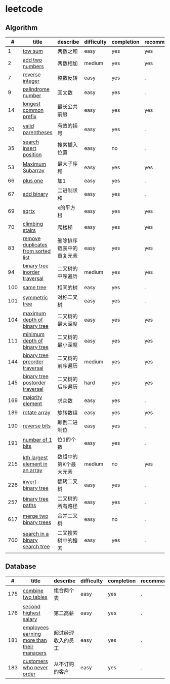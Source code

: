 # leetcode

## Algorithm
|#|title|describe|difficulty|completion|recommend|
|-|-----|--------|----------|----------|---------|
|1|[tow sum](./algorithm/1.two_sum.js)|两数之和|easy|yes|yes|
|2|[add two numbers](./algorithm/2.add_two_numbers.js)|两数相加|medium|yes|yes|
|7|[reverse integer](./algorithm/7.reverse_integer.js)|整数反转|easy|yes|.|
|9|[palindrome number](./algorithm/9.palindrome_number.js)|回文数|easy|yes|.|
|14|[longest common prefix](./algorithm/14.longest_common_prefix.js)|最长公共前缀|easy|yes|yes|
|20|[valid parentheses](./algorithm/20.valid_parentheses.js)|有效的括号|easy|yes|.|
|35|[search insert position](./algorithm/35.search_insert_position.js)|搜索插入位置|easy|no|.|
|53|[Maximum Subarray](./algorithm/53.maximum_subarray.js)|最大子序和|easy|yes|yes|
|66|[plus one](./algorithm/66.plus_one.js)|加1|easy|yes|.|
|67|[add binary](./algorithm/67.add_binary.js)|二进制求和|easy|yes|.|
|69|[sqrtx](./algorithm/69.sqrt.js)|x的平方根|easy|yes|yes|
|70|[climbing stairs](./algorithm/70.climbing_stairs.js)|爬楼梯|easy|yes|yes|
|83|[remove duplicates from sorted list](./algorithm/83.remove_duplicates_from_sorted_list.js)|删除排序链表中的重复元素|easy|yes|yes|
|94|[binary tree inorder traversal](./algorithm/94.binary_tree_inorder_traversal.js)|二叉树的中序遍历|medium|yes|yes|
|100|[same tree](./algorithm/100.same_tree.js)|相同的树|easy|yes|.| 
|101|[symmetric tree](./algorithm/101.symmetric_tree.js)|对称二叉树 |easy|yes|.| 
|104|[maximum depth of binary tree](./algorithm/104.maximum_depth_of_binary_tree.js)|二叉树的最大深度|easy|yes|yes|
|111|[minimum depth of binary tree](./algorithm/111.minimum_depth_of_binary_tree..js)|二叉树的最小深度|easy|yes|yes|
|144|[binary tree preorder traversal](./algorithm/144.binary_tree_preorder_traversal.js)|二叉树的前序遍历|medium|yes|yes|
|145|[binary tree postorder traversal](./algorithm/145.binary_tree_postorder_traversal.js)|二叉树的后序遍历|hard|yes|yes|
|169|[majority element](./algorithm/169.majority_element.js)|求众数|easy|yes|.|
|189|[rotate array](./algorithm/189.rotate_array.js)|旋转数组|easy|yes|yes|
|190|[reverse bits](./algorithm/190.reverse_bits.js)|颠倒二进制位|easy|yes|.|
|191|[number of 1 bits](./algorithm/191.number_of_1_bits.js)|位1的个数|easy|yes|.|
|215|[kth largest element in an array](./algorithm/215.kth_largest_element_in_an_array.js)|数组中的第K个最大元素|medium|no|yes|
|226|[invert binary tree](./algorithm/226.invert_binary_tree.js)|翻转二叉树|easy|yes|.|
|257|[binary tree paths](./algorithm/257.binary_tree_paths.js)|二叉树的所有路径|easy|yes|.|
|617|[merge two binary trees](./algorithm/617.merge_two_binary_trees.js)|合并二叉树|easy|no|.|
|700|[search in a binary search tree](./algorithm/700.search_in_a_binary_search_tree.js)|二叉搜索树中的搜索|easy|yes|.|


## Database
|#|title|describe|difficulty|completion|recommend|
|-|-----|--------|----------|----------|---------|
|175|[combine two tables](./database/175.combine_two_tables.js)|组合两个表|easy|yes|.|
|176|[second highest salary](./database/176.second_highest_salary.js)|第二高薪|easy|yes|.|
|181|[employees earning more than their managers](./database/181.employees_earning_more_than_their_managers.js)|超过经理收入的员工|easy|yes|.|
|183|[customers who never order](./database/183.customers_who_never_order.js)|从不订购的客户|easy|yes|.|

